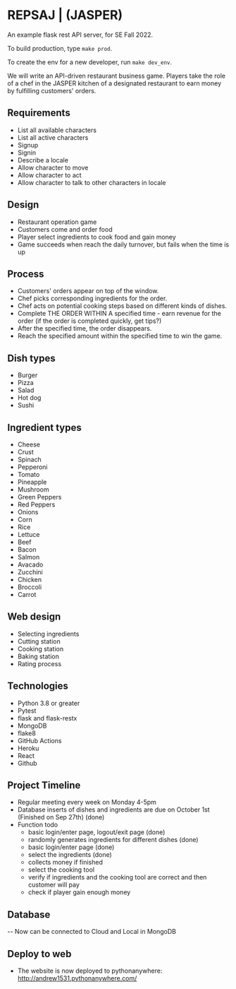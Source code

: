 # REPSAJ | (JASPER)
An example flask rest API server, for SE Fall 2022.

To build production, type `make prod`.

To create the env for a new developer, run `make dev_env`.

We will write an API-driven restaurant business game. Players take the role of a chef in the JASPER kitchen of a designated restaurant to earn money by fulfilling customers' orders.

## Requirements

- List all available characters
- List all active characters
- Signup
- Signin
- Describe a locale
- Allow character to move
- Allow character to act
- Allow character to talk to other characters in locale

## Design
- Restaurant operation game
- Customers come and order food
- Player select ingredients to cook food and gain money
- Game succeeds when reach the daily turnover, but fails when the time is up

## Process

- Customers' orders appear on top of the window.
- Chef picks corresponding ingredients for the order.
- Chef acts on potential cooking steps based on different kinds of dishes.
- Complete THE ORDER WITHIN A specified time - earn revenue for the order (if the order is completed quickly, get tips?)
- After the specified time, the order disappears.
- Reach the specified amount within the specified time to win the game.

## Dish types
- Burger
- Pizza
- Salad
- Hot dog
- Sushi

## Ingredient types
- Cheese
- Crust
- Spinach 
- Pepperoni
- Tomato 
- Pineapple
- Mushroom
- Green Peppers
- Red Peppers
- Onions
- Corn
- Rice
- Lettuce
- Beef
- Bacon
- Salmon
- Avacado
- Zucchini
- Chicken
- Broccoli
- Carrot


## Web design
- Selecting ingredients
- Cutting station
- Cooking station 
- Baking station
- Rating process     

## Technologies
- Python 3.8 or greater
- Pytest
- flask and flask-restx
- MongoDB
- flake8
- GitHub Actions
- Heroku
- React
- Github

## Project Timeline
- Regular meeting every week on Monday 4-5pm
- Database inserts of dishes and ingredients are due on October 1st (Finished on Sep 27th) (done)
- Function todo
   - basic login/enter page, logout/exit page (done)
   - randomly generates ingredients for different dishes (done)
   - basic login/enter page (done)
   - select the ingredients (done)
   - collects money if finished 
   - select the cooking tool 
   - verify if ingredients and the cooking tool are correct and then customer will pay
   - check if player gain enough money

## Database
-- Now can be connected to Cloud and Local in MongoDB

## Deploy to web
- The website is now deployed to pythonanywhere: http://andrew1531.pythonanywhere.com/
